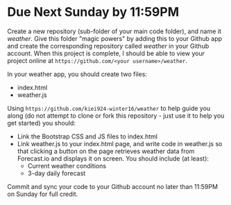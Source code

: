 # Due Next Sunday by 11:59PM

Create a new repository (sub-folder of your main code folder), and name it *weather*. Give this folder "magic powers" by adding this to your Github app and create the corresponding repository called *weather* in your Github account. When this project is complete, I should be able to view your project online at `https://github.com/<your username>/weather`.

In your weather app, you should create two files:

- index.html
- weather.js

Using `https://github.com/kiei924-winter16/weather` to help guide you along (do not attempt to clone or fork this repository - just use it to help you get started) you should:

- Link the Bootstrap CSS and JS files to index.html
- Link weather.js to your index.html page, and write code in weather.js so that clicking a button on the page retrieves weather data from Forecast.io and displays it on screen. You should include (at least):
  - Current weather conditions
  - 3-day daily forecast

Commit and sync your code to your Github account no later than 11:59PM on Sunday for full credit.
